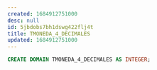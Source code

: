 ```yaml
---
created: 1684912751000
desc: null
id: 5jbdobs7bh1dswg422flj4t
title: TMONEDA_4_DECIMALES
updated: 1684912751000
---
```


```sql
CREATE DOMAIN TMONEDA_4_DECIMALES AS INTEGER;
```